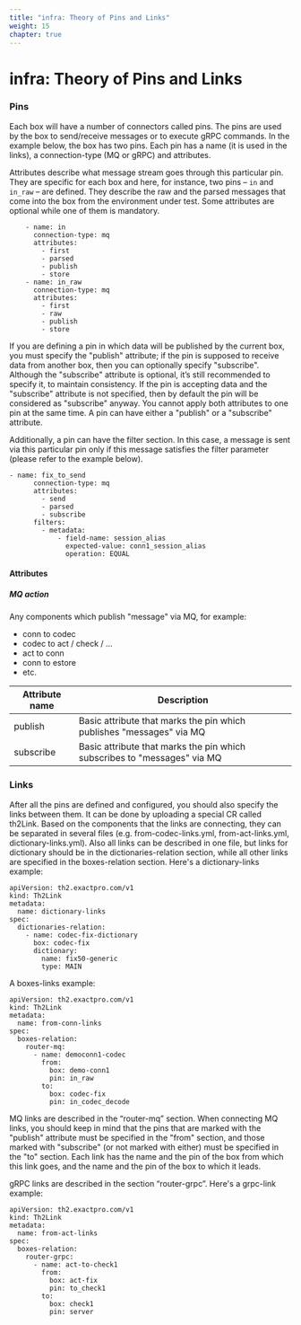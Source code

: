 ```yaml
---
title: "infra: Theory of Pins and Links"
weight: 15
chapter: true
---
```


# infra: Theory of Pins and Links

### Pins

Each box will have a number of connectors called pins. The pins are used by the box to send/receive messages or to execute gRPC commands. In the example below, the box has two pins. Each pin has a name (it is used in the links), a connection-type (MQ or gRPC) and attributes.

Attributes describe what message stream goes through this particular pin. They are specific for each box and here, for instance, two pins – `in` and `in_raw` – are defined. They describe the raw and the parsed messages that come into the box from the environment under test. Some attributes are optional while one of them is mandatory.

```shell
    - name: in
      connection-type: mq
      attributes:
        - first
        - parsed
        - publish
        - store
    - name: in_raw
      connection-type: mq
      attributes:
        - first
        - raw
        - publish
        - store
```

If you are defining a pin in which data will be published by the current box, you must specify the "publish" attribute; if the pin is supposed to receive data from another box, then you can optionally specify "subscribe". Although the "subscribe" attribute is optional, it’s still recommended to specify it, to maintain consistency. If the pin is accepting data and the "subscribe" attribute is not specified, then by default the pin will be considered as "subscribe" anyway. You cannot apply both attributes to one pin at the same time. A pin can have either a "publish" or a "subscribe" attribute.

Additionally, a pin can have the filter section. In this case, a message is sent via this particular pin only if this message satisfies the filter parameter (please refer to the example below).

```shell
- name: fix_to_send
      connection-type: mq
      attributes:
        - send
        - parsed
        - subscribe
      filters:
        - metadata:
            - field-name: session_alias
              expected-value: conn1_session_alias
              operation: EQUAL
```

#### Attributes


##### MQ action

Any components which publish "message" via MQ, for example:
* conn to codec
* codec to act / check / …
* act to conn
* conn to estore
* etc.


| Attribute name | Description |
| -------- | -------- |
| publish     | Basic attribute that marks the pin which publishes "messages" via MQ     |
| subscribe     | Basic attribute that marks the pin which subscribes to "messages" via MQ     |

### Links

After all the pins are defined and configured, you should also specify the links between them. It can be done by uploading a special CR called th2Link. Based on the components that the links are connecting, they can be separated in several files (e.g. from-codec-links.yml, from-act-links.yml, dictionary-links.yml). Also all links can be described in one file, but links for dictionary should be in the dictionaries-relation section, while all other links are specified in the boxes-relation section.
Here's a dictionary-links example:

```shell
apiVersion: th2.exactpro.com/v1
kind: Th2Link
metadata:
  name: dictionary-links
spec:
  dictionaries-relation:
    - name: codec-fix-dictionary
      box: codec-fix
      dictionary:
        name: fix50-generic
        type: MAIN
```

A boxes-links example:

```shell
apiVersion: th2.exactpro.com/v1
kind: Th2Link
metadata:
  name: from-conn-links
spec:
  boxes-relation:
    router-mq:
      - name: democonn1-codec
        from:
          box: demo-conn1
          pin: in_raw
        to:
          box: codec-fix
          pin: in_codec_decode
```

MQ links are described in the “router-mq” section. When connecting MQ links, you should keep in mind that the pins that are marked with the "publish" attribute must be specified in the "from" section, and those marked with "subscribe" (or not marked with either) must be specified in the "to" section. Each link has the name and the pin of the box from which this link goes, and the name and the pin of the box to which it leads. 

gRPC links are described in the section “router-grpc”.
Here's a grpc-link example:

```shell
apiVersion: th2.exactpro.com/v1
kind: Th2Link
metadata:
  name: from-act-links
spec:
  boxes-relation:
    router-grpc:
      - name: act-to-check1
        from:
          box: act-fix
          pin: to_check1
        to:
          box: check1
          pin: server
```

